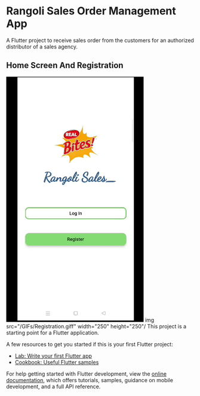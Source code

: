 # Rangoli Sales Order Management App

A Flutter project to receive sales order from the customers for an authorized distributor of a sales agency.

## Home Screen And Registration

![](https://github.com/bansilpaghdal/Rangoli-Sales-Order-Management-App/blob/master/GIFs/Registration.gif)
img src="/GIFs/Registration.giff" width="250" height="250"/
This project is a starting point for a Flutter application.

A few resources to get you started if this is your first Flutter project:

- [Lab: Write your first Flutter app](https://docs.flutter.dev/get-started/codelab)
- [Cookbook: Useful Flutter samples](https://docs.flutter.dev/cookbook)

For help getting started with Flutter development, view the
[online documentation](https://docs.flutter.dev/), which offers tutorials,
samples, guidance on mobile development, and a full API reference.
